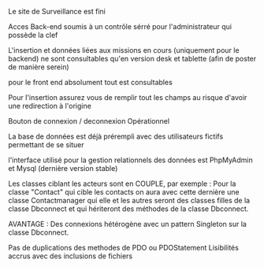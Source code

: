 Le site de Surveillance est fini

Acces Back-end soumis à un contrôle sérré pour l'administrateur qui possède la clef

L'insertion et données  liées aux missions en cours (uniquement pour le backend)  ne sont consultables qu'en version desk et tablette (afin de poster de manière serein)

pour le front end absolument tout est consultables

Pour l'insertion assurez vous de remplir tout les champs au risque d'avoir une redirection à l'origine

Bouton de connexion / deconnexion Opérationnel

La base de données est déjà prérempli avec des utilisateurs fictifs permettant de se situer

l'interface utilisé pour la gestion relationnels des données est PhpMyAdmin et Mysql (dernière version stable)

Les classes ciblant les acteurs sont en COUPLE,
par exemple : Pour la classe "Contact" qui cible les contacts on aura avec cette dernière une classe 
Contactmanager qui elle et les autres seront des classes filles de la classe Dbconnect et qui hériteront des méthodes de la classe Dbconnect.

AVANTAGE : 
Des connexions hétérogène avec un pattern Singleton sur la classe Dbconnect.

Pas de duplications des methodes de PDO ou PDOStatement
Lisibilités accrus avec des inclusions de fichiers
